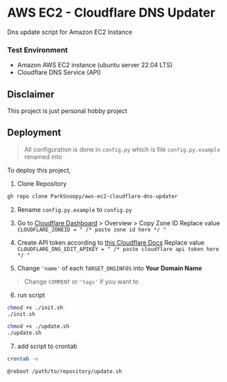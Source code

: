 
# AWS EC2 - Cloudflare DNS Updater

Dns update script for Amazon EC2 Instance


### Test Environment
* Amazon AWS EC2 instance (ubuntu server 22.04 LTS)
* Cloudflare DNS Service (API)

## Disclaimer

This project is just personal hobby project


## Deployment

> All configuration is done in `config.py`
> which is file `config.py.example` renamed into

To deploy this project, 


1. Clone Repository

```bash
gh repo clone ParkSnoopy/aws-ec2-cloudflare-dns-updater
```

2. Rename `config.py.example` to `config.py`

3. Go to [Cloudflare Dashboard](https://dash.cloudflare.com/) > Overview > Copy Zone ID 
   Replace value `CLOUDFLARE_ZONEID = " /* paste zone id here */ "`

4. Create API token according to [this Cloudflare Docs](https://developers.cloudflare.com/fundamentals/api/get-started/create-token/)
   Replace value `CLOUDFLARE_DNS_EDIT_APIKEY = " /* paste cloudflare api token here */ "`

5. Change `'name'` of each `TARGET_DNSINFOS` into **Your Domain Name**
>  Change `COMMENT` or `'tags'` if you want to

6. run script

```bash
chmod +x ./init.sh
./init.sh

chmod +x ./update.sh
./update.sh
```

7. add script to crontab

```bash
crontab -e
```
```nano
@reboot /path/to/repository/update.sh
```
